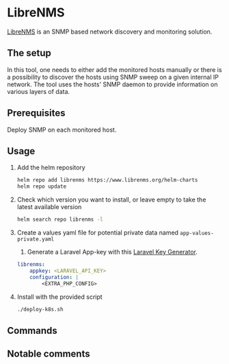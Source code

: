 # LibreNMS

[LibreNMS](https://www.librenms.org/) is an SNMP based network discovery and monitoring solution.

## The setup

In this tool, one needs to either add the monitored hosts manually or there is a possibility to discover the hosts using SNMP sweep on a given internal IP network. The tool uses the hosts' SNMP daemon to provide information on various layers of data.

## Prerequisites

Deploy SNMP on each monitored host.

## Usage

1. Add the helm repository

    ```bash
    helm repo add librenms https://www.librenms.org/helm-charts
    helm repo update
    ```

2. Check which version you want to install, or leave empty to take the latest available version

    ```bash
    helm search repo librenms -l
    ```

3. Create a values yaml file for potential private data named `app-values-private.yaml`
   1. Generate a Laravel App-key with this [Laravel Key Generator](https://generate-random.org/laravel-key-generator).

    ```yaml
    librenms:
        appkey: <LARAVEL_API_KEY>
        configuration: |
            <EXTRA_PHP_CONFIG>
    ```

4. Install with the provided script

    ```bash
    ./deploy-k8s.sh
    ```

## Commands

## Notable comments
